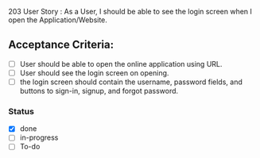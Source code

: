 203 User Story :  As a User, I should be able to see the login screen when I open the Application/Website. <br>
## Acceptance Criteria:
- [ ] User should be able to open the online application using URL.
- [ ] User should see the login screen on opening.
- [ ] the login screen should contain the username, password fields, and buttons to sign-in, signup, and forgot password.
### Status 
- [x] done
- [ ] in-progress
- [ ] To-do
